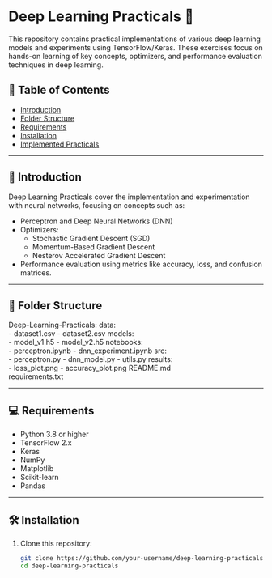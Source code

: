 # Deep Learning Practicals 🧠  

This repository contains practical implementations of various deep learning models and experiments using TensorFlow/Keras. These exercises focus on hands-on learning of key concepts, optimizers, and performance evaluation techniques in deep learning.  

## 📑 Table of Contents  
- [Introduction](#introduction)  
- [Folder Structure](#folder-structure)  
- [Requirements](#requirements)  
- [Installation](#installation)  
- [Implemented Practicals](#implemented-practicals)  

---

## 📘 Introduction  
Deep Learning Practicals cover the implementation and experimentation with neural networks, focusing on concepts such as:  
- Perceptron and Deep Neural Networks (DNN)  
- Optimizers:  
  - Stochastic Gradient Descent (SGD)  
  - Momentum-Based Gradient Descent  
  - Nesterov Accelerated Gradient Descent  
- Performance evaluation using metrics like accuracy, loss, and confusion matrices.  

---

## 📂 Folder Structure
Deep-Learning-Practicals:
  data:             
    - dataset1.csv
    - dataset2.csv
  models:           
    - model_v1.h5
    - model_v2.h5
  notebooks:        
    - perceptron.ipynb
    - dnn_experiment.ipynb
  src:              
    - perceptron.py
    - dnn_model.py
    - utils.py
  results:          
    - loss_plot.png
    - accuracy_plot.png
  README.md         
  requirements.txt  

  
---

## 💻 Requirements  
- Python 3.8 or higher  
- TensorFlow 2.x  
- Keras  
- NumPy  
- Matplotlib  
- Scikit-learn  
- Pandas  

---

## 🛠 Installation  
1. Clone this repository:  
   ```bash
   git clone https://github.com/your-username/deep-learning-practicals.git
   cd deep-learning-practicals 



